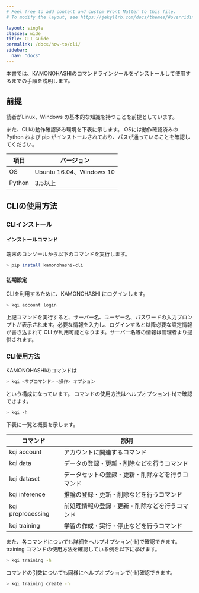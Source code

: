 ```yaml
---
# Feel free to add content and custom Front Matter to this file.
# To modify the layout, see https://jekyllrb.com/docs/themes/#overriding-theme-defaults

layout: single
classes: wide
title: CLI Guide
permalink: /docs/how-to/cli/
sidebar:
  nav: "docs"
---
```


本書では、KAMONOHASHIのコマンドラインツールをインストールして使用するまでの手順を説明します。

## 前提

読者がLinux、Windows の基本的な知識を持つことを前提としています。

また、CLIの動作確認済み環境を下表に示します。
OSには動作確認済みの Python および pip がインストールされており、パスが通っていることを確認してください。

|項目  |バージョン  |
|---|---|
|OS  |Ubuntu 16.04、Windows 10  |
|Python  |3.5以上  |

## CLIの使用方法

### CLIインストール

#### インストールコマンド
端末のコンソールから以下のコマンドを実行します。

```bash
> pip install kamonohashi-cli
```

#### 初期設定
CLIを利用するために、KAMONOHASHI にログインします。
```bash
> kqi account login
```

上記コマンドを実行すると、サーバー名、ユーザー名、パスワードの入力プロンプトが表示されます。必要な情報を入力し、ログインすると以降必要な設定情報が書き込まれて CLI が利用可能となります。サーバー名等の情報は管理者より提供されます。

### CLI使用方法
KAMONOHASHIのコマンドは
```bash
> kqi <サブコマンド> <操作> オプション
```
という構成になっています。
コマンドの使用方法はヘルプオプション(-h)で確認できます。

```bash
> kqi -h
```

下表に一覧と概要を示します。

|コマンド　|説明　|
|---|---|
|kqi account |アカウントに関連するコマンド|
|kqi data|データの登録・更新・削除などを行うコマンド|
|kqi dataset|データセットの登録・更新・削除などを行うコマンド|
|kqi inference|推論の登録・更新・削除などを行うコマンド|
|kqi preprocessing|前処理情報の登録・更新・削除などを行うコマンド|
|kqi training|学習の作成・実行・停止などを行うコマンド|

また、各コマンドについても詳細をヘルプオプション(-h)で確認できます。
training コマンドの使用方法を確認している例を以下に挙げます。

```bash
> kqi training -h
```

コマンドの引数についても同様にヘルプオプションで(-h)確認できます。

```bash
> kqi training create -h
```
